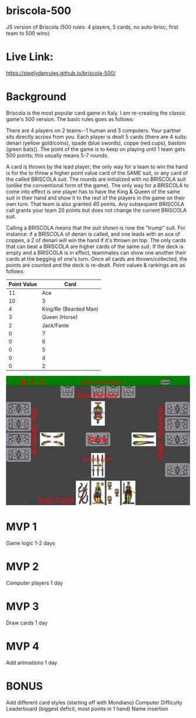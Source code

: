 # briscola-500
JS version of Briscola (500 rules: 4 players, 5 cards, no auto-brisc, first team to 500 wins)

# Live Link: 
https://steelydanrules.github.io/briscola-500/

# Background
Briscola is the most popular card game in Italy.  I am re-creating the classic game's 500 version.  The basic rules goes as follows: 

There are 4 players on 2 teams--1 human and 3 computers.  Your partner sits directly across from you.  Each player is dealt 5 cards (there are 4 suits: denari (yellow gold/coins), spade (blue swords), coppe (red cups), bastoni (green bats)).  The point of the game is to keep on playing until 1 team gets 500 points; this usually means 5-7 rounds.  

A card is thrown by the lead player; the only way for a team to win the hand is for the to throw a higher point value card of the SAME suit, or any card of the called BRISCOLA suit.  The rounds are initialized with no BRISCOLA suit (unlike the conventional form of the game).  The only way for a BRISCOLA to come into effect is one player has to have the King & Queen of the same suit in their hand and show it to the rest of the players in the game on their own turn.  That team is also granted 40 points.  Any subsequent BRISCOLA call grants your team 20 points but does not change the current BRISCOLA suit. 

Calling a BRISCOLA means that the suit shown is now the "trump" suit.  For instance: if a BRISCOLA of denari is called, and one leads with an ace of coppes, a 2 of denari will win the hand if it's thrown on top.  The only cards that can beat a BRISCOLA are higher cards of the same suit.  If the deck is empty and a BRISCOLA is in effect, teammates can show one another their cards at the begging of one's turn.  Once all cards are thrown/collected, the points are counted and the deck is re-dealt.   Point values & rankings are as follows:

|Point Value|Card|
|---|---|
|11|Ace|
|10|3|
|4|King/Re (Bearded Man)|
|3|Queen (Horse)|
|2|Jack/Fante|
|0|7|
|0|6|
|0|5|
|0|4|
|0|2|


![wire](src/public/images/wire.png)

# MVP 1
Game logic 1-2 days

# MVP 2
Computer players 1 day

# MVP 3
Draw cards 1 day

# MVP 4
Add animations 1 day

# BONUS
Add different card styles (starting off with Mondiano)
Computer Difficulty
Leaderboard (biggest deficit, most points in 1 hand)
Name insertion
